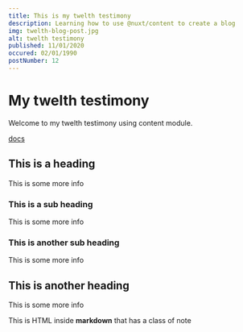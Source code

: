```yaml
---
title: This is my twelth testimony
description: Learning how to use @nuxt/content to create a blog
img: twelth-blog-post.jpg
alt: twelth testimony
published: 11/01/2020
occured: 02/01/1990
postNumber: 12
---
```


# My twelth testimony

Welcome to my twelth testimony using content module.

[docs](https://nuxtjs.org/blog/creating-blog-with-nuxt-content#installation)

## This is a heading

This is some more info

### This is a sub heading

This is some more info

### This is another sub heading

This is some more info

## This is another heading

This is some more info

<div class="bg-blue-500 text-white p-4 mb-4">
  This is HTML inside <strong>markdown</strong> that has a class of note
</div>